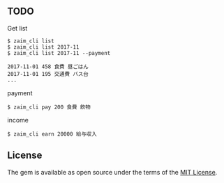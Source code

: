 ## TODO

Get list

    $ zaim_cli list
    $ zaim_cli list 2017-11
    $ zaim_cli list 2017-11 --payment

```
2017-11-01 458 食費 昼ごはん
2017-11-01 195 交通費 バス台
...
```

payment

    $ zaim_cli pay 200 食費 飲物


income

    $ zaim_cli earn 20000 給与収入


## License

The gem is available as open source under the terms of the [MIT License](https://opensource.org/licenses/MIT).
